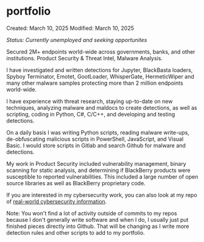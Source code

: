 # portfolio

Created: March 10, 2025
Modified: March 10, 2025

*Status: Currently unemployed and seeking opportunites*

Secured 2M+ endpoints world-wide across governments, banks, and other institutions. Product Security & Threat Intel, Malware Analysis.

I have investigated and written detections for Jupyter, BlackBasta loaders, Spyboy Terminator, Emotet, GootLoader, WhisperGate, HermeticWiper and many other malware samples protecting more than 2 million endpoints world-wide.

I have experience with threat research, staying up-to-date on new techniques, analyzing malware and maldocs to create detections, as well as scripting, coding in Python, C#, C/C++, and developing and testing detections.

On a daily basis I was writing Python scripts, reading malware write-ups, de-obfuscating malicious scripts in PowerShell, JavaScript, and Visual Basic. I would store scripts in Gitlab and search Github for malware and detections.

My work in Product Security included vulnerability management, binary scanning for static analysis, and determining if BlackBerry products were susceptible to reported vulnerabilities. This included a large number of open source libraries as well as BlackBerry proprietary code.

If you are interested in my cybersecurity work, you can also look at my repo of [real-world cybersecurity information](https://github.com/rickhenderson/real-world-cybersecurity).

Note: You won't find a lot of activity outside of commits to my repos because I don't generally write software and when I do, I usually just put finished pieces directly into Github. That will be changing as I write more detection rules and other scripts to add to my portfolio.
